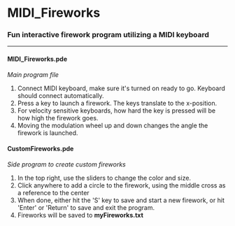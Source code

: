 # MIDI_Fireworks
### Fun interactive firework program utilizing a MIDI keyboard

--------------------------------------------------------------------------------------------
#### **MIDI_Fireworks.pde** 
_Main program file_
1. Connect MIDI keyboard, make sure it's turned on ready to go. Keyboard should connect automatically.
2. Press a key to launch a firework. The keys translate to the x-position.
3. For velocity sensitive keyboards, how hard the key is pressed will be how high the firework goes.
4. Moving the modulation wheel up and down changes the angle the firework is launched.


#### **CustomFireworks.pde**
_Side program to create custom fireworks_
1. In the top right, use the sliders to change the color and size.
2. Click anywhere to add a circle to the firework, using the middle cross as a reference to the center
3. When done, either hit the 'S' key to save and start a new firework, or hit 'Enter' or 'Return' to save and exit the program.
4. Fireworks will be saved to **myFireworks.txt**
